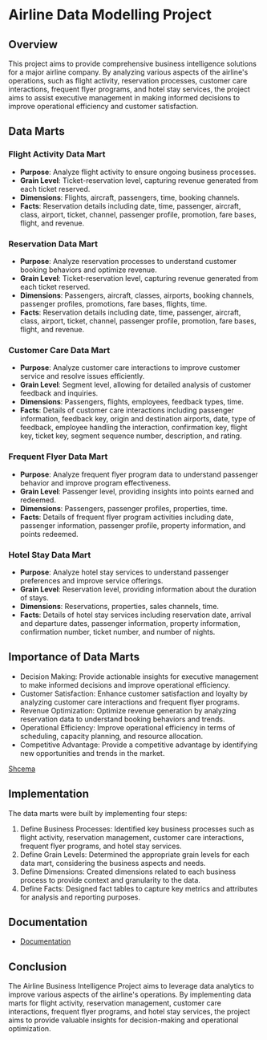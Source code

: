 # Airline Data Modelling Project

## Overview
This project aims to provide comprehensive business intelligence solutions for a major airline company. By analyzing various aspects of the airline's operations, such as flight activity, reservation processes, customer care interactions, frequent flyer programs, and hotel stay services, the project aims to assist executive management in making informed decisions to improve operational efficiency and customer satisfaction.

## Data Marts

### Flight Activity Data Mart
- **Purpose**: Analyze flight activity to ensure ongoing business processes.
- **Grain Level**: Ticket-reservation level, capturing revenue generated from each ticket reserved.
- **Dimensions**: Flights, aircraft, passengers, time, booking channels.
- **Facts**: Reservation details including date, time, passenger, aircraft, class, airport, ticket, channel, passenger profile, promotion, fare bases, flight, and revenue.

### Reservation Data Mart
- **Purpose**: Analyze reservation processes to understand customer booking behaviors and optimize revenue.
- **Grain Level**: Ticket-reservation level, capturing revenue generated from each ticket reserved.
- **Dimensions**: Passengers, aircraft, classes, airports, booking channels, passenger profiles, promotions, fare bases, flights, time.
- **Facts**: Reservation details including date, time, passenger, aircraft, class, airport, ticket, channel, passenger profile, promotion, fare bases, flight, and revenue.

### Customer Care Data Mart
- **Purpose**: Analyze customer care interactions to improve customer service and resolve issues efficiently.
- **Grain Level**: Segment level, allowing for detailed analysis of customer feedback and inquiries.
- **Dimensions**: Passengers, flights, employees, feedback types, time.
- **Facts**: Details of customer care interactions including passenger information, feedback key, origin and destination airports, date, type of feedback, employee handling the interaction, confirmation key, flight key, ticket key, segment sequence number, description, and rating.

### Frequent Flyer Data Mart
- **Purpose**: Analyze frequent flyer program data to understand passenger behavior and improve program effectiveness.
- **Grain Level**: Passenger level, providing insights into points earned and redeemed.
- **Dimensions**: Passengers, passenger profiles, properties, time.
- **Facts**: Details of frequent flyer program activities including date, passenger information, passenger profile, property information, and points redeemed.

### Hotel Stay Data Mart
- **Purpose**: Analyze hotel stay services to understand passenger preferences and improve service offerings.
- **Grain Level**: Reservation level, providing information about the duration of stays.
- **Dimensions**: Reservations, properties, sales channels, time.
- **Facts**: Details of hotel stay services including reservation date, arrival and departure dates, passenger information, property information, confirmation number, ticket number, and number of nights.

## Importance of Data Marts
- Decision Making: Provide actionable insights for executive management to make informed decisions and improve operational efficiency.
- Customer Satisfaction: Enhance customer satisfaction and loyalty by analyzing customer care interactions and frequent flyer programs.
- Revenue Optimization: Optimize revenue generation by analyzing reservation data to understand booking behaviors and trends.
- Operational Efficiency: Improve operational efficiency in terms of scheduling, capacity planning, and resource allocation.
- Competitive Advantage: Provide a competitive advantage by identifying new opportunities and trends in the market.

[Shcema](image.png)


## Implementation
The data marts were built by implementing four steps:
1. Define Business Processes: Identified key business processes such as flight activity, reservation management, customer care interactions, frequent flyer programs, and hotel stay services.
2. Define Grain Levels: Determined the appropriate grain levels for each data mart, considering the business aspects and needs.
3. Define Dimensions: Created dimensions related to each business process to provide context and granularity to the data.
4. Define Facts: Designed fact tables to capture key metrics and attributes for analysis and reporting purposes.

## Documentation
- [Documentation](Documentation.pdf)


## Conclusion
The Airline Business Intelligence Project aims to leverage data analytics to improve various aspects of the airline's operations. By implementing data marts for flight activity, reservation management, customer care interactions, frequent flyer programs, and hotel stay services, the project aims to provide valuable insights for decision-making and operational optimization.
